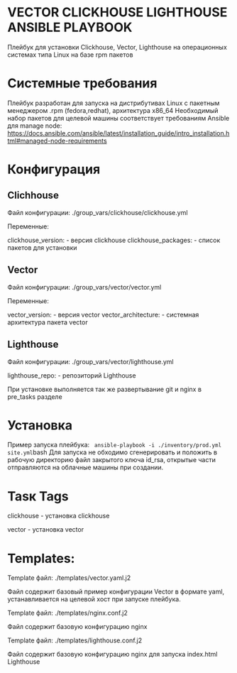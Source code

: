 

# VECTOR CLICKHOUSE LIGHTHOUSE ANSIBLE PLAYBOOK

Плейбук для установки Clickhouse, Vector, Lighthouse на операционных системах типа Linux на базе rpm пакетов

# Системные требования

Плейбук разработан для запуска на дистрибутивах Linux с пакетным менеджером .rpm (fedora,redhat), архитектура x86_64
Необходимый набор пакетов для целевой машины соответствует требованиям Ansible для manage node:
https://docs.ansible.com/ansible/latest/installation_guide/intro_installation.html#managed-node-requirements

# Конфигурация

## Clichhouse

Файл конфигурации:
./group_vars/clickhouse/clickhouse.yml

Переменные:

clickhouse_version: - версия clickhouse
clickhouse_packages: - список пакетов для установки

## Vector

Файл конфигурации:
./group_vars/vector/vector.yml

Переменные:

vector_version: - версия vector
vector_architecture: - системная архитектура пакета vector

## Lighthouse

Файл конфигурации:
./group_vars/vector/lighthouse.yml

lighthouse_repo: - репозиторий Lighthouse

При установке выполняется так же развертывание git и nginx в pre_tasks разделе
# Установка

Пример запуска плейбука:
``` ansible-playbook -i ./inventory/prod.yml site.yml```bash
Для запуска не обходимо сгенерировать и положить в рабочую директорию файл закрытого ключа id_rsa, открытые части отправляются на облачные машины при создании.

# Tasк Tags

clickhouse - установка clickhouse

vector - установка vector

# Templates:

Template файл:
./templates/vector.yaml.j2

Файл содержит базовый пример конфигурации Vector в формате yaml, устанавливается на целевой хост при запуске плейбука.

Template файл:
./templates/nginx.conf.j2

Файл содержит базовую конфигурацию nginx

Template файл:
./templates/lighthouse.conf.j2

Файл содержит базовую конфигурацию nginx для запуска index.html Lighthouse